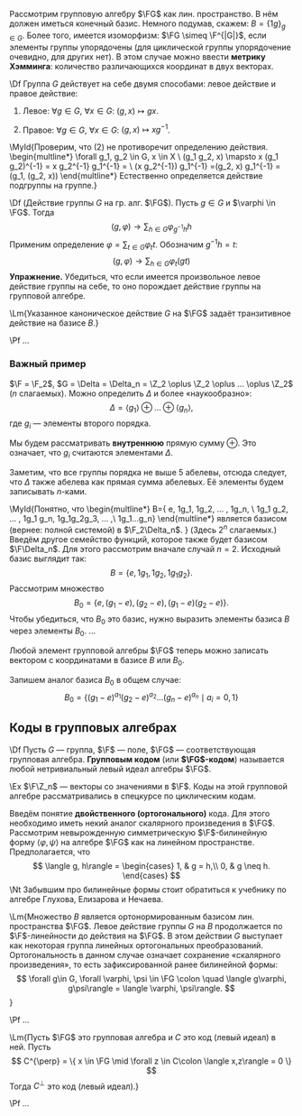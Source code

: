 Рассмотрим групповую алгебру $\FG$ как лин. пространство. В нём должен
иметься конечный базис. Немного подумав, скажем: $B = \{1g \}_{g \in G}$.
Более того, имеется изоморфизм: $\FG \simeq \F^{|G|}$, если элементы
группы упорядочены (для циклической группы упорядочение очевидно, для 
других нет). В этом случае можно ввести **метрику Хэмминга**: 
количество различающихся координат в двух векторах.

\Df Группа $G$ действует на себе двумя способами: левое действие и
правое действие:

1. Левое: $\forall g \in G$, $\forall x \in G$: $(g,x) \mapsto gx$.

2. Правое: $\forall g \in G$, $\forall x \in G$: $(g,x) \mapsto xg^{-1}$.

\MyId{Проверим, что (2) не противоречит определению действия.
\begin{multline*}
	\forall g_1, g_2 \in G, x \in X	\\
	(g_1 g_2, x) \mapsto x (g_1 g_2)^{-1} = x g_2^{-1} g_1^{-1} = \\
	(x g_2^{-1}) g_1^{-1} =(g_2, x) g_1^{-1} = (g_1, (g_2, x))
\end{multline*}
Естественно определяется действие подгруппы на группе.}

\Df (Действие группы $G$ на гр. алг. $\FG$). Пусть $g \in G$ и $\varphi
\in \FG$. Тогда
$$
	(g, \varphi) \to \sum_{h \in G} \varphi_{g^{-1}h} h
$$
Применим определение $\varphi = \sum_{t \in G} \varphi_t t$. Обозначим
$g^{-1} h = t$:
$$
	(g, \varphi) \to \sum_{h \in G} \varphi_{t} (gt)
$$
**Упражнение.** Убедиться, что если имеется произвольное левое действие 
группы на себе, то оно порождает действие группы на групповой алгебре.

\Lm{Указанное каноническое действие $G$ на $\FG$ задаёт транзитивное 
действие на базисе $B$.}

\Pf …

### Важный пример

$\F = \F_2$, $G = \Delta = \Delta_n = \Z_2 \oplus \Z_2 \oplus …  \oplus \Z_2$
($n$ слагаемых). Можно определить $\Delta$ и более «наукообразно»:
$$
	\Delta = \langle g_1\rangle \oplus … \oplus \langle g_n\rangle,
$$
где $g_i$ — элементы второго порядка.

Мы будем рассматривать **внутреннюю** прямую сумму ${\oplus}$. Это означает, 
что $g_i$ считаются элементами $\Delta$.

Заметим, что все группы порядка не выше 5 абелевы, отсюда следует, что
$\Delta$ также абелева как прямая сумма абелевых. Её элементы будем 
записывать $n$-ками.

\MyId{Понятно, что 
\begin{multline*}
	B=\{ e, 1g_1, 1g_2, … , 1g_n, \\
		1g_1 g_2, … , 1g_1 g_n, 1g_1g_2g_3, … ,\\
		1g_1…g_n\}
\end{multline*}
является базисом (вернее: полной системой) в $\F_2\Delta_n$. }
(Здесь $2^n$ слагаемых.) Введём другое
семейство функций, которое также будет базисом $\F\Delta_n$. Для этого
рассмотрим вначале случай $n = 2$. Исходный базис выглядит так:
$$
	B = \{e, 1g_1, 1g_2, 1g_1g_2 \}.
$$
Рассмотрим множество
$$
	B_0 = \{e, (g_1 - e), (g_2 - e), (g_1 - e)(g_2 - e) \}.
$$
Чтобы убедиться, что $B_0$ это базис, нужно выразить элементы базиса 
$B$ через элементы $B_0$. …

Любой элемент групповой алгебры $\FG$ теперь можно записать вектором с
координатами в базисе $B$ или $B_0$. 

Запишем аналог базиса $B_0$ в общем случае:
$$
	B_0 = \{   (g_1 - e)^{a_1} (g_2 - e)^{a_2} … (g_n - e)^{a_n} 
		\mid a_i = 0, 1 \}
$$

## Коды в групповых алгебрах

\Df Пусть $G$ — группа, $\F$ — поле, $\FG$ — соответствующая групповая 
алгебра. **Групповым кодом** (или **$\FG$-кодом**) называется любой
нетривиальный левый идеал алгебры $\FG$.

\Ex $\F\Z_n$ — векторы со значениями в $\F$. Коды на этой групповой
алгебре рассматривались в спецкурсе по циклическим кодам.

Введём понятие **двойственного (ортогонального)** кода. Для этого
необходимо иметь некий аналог скалярного произведения в $\FG$.
Рассмотрим невырожденную симметрическую $\F$-билинейную форму 
$\langle \varphi, \psi\rangle$ на алгебре
$\FG$ как на линейном пространстве.
Предполагается, что
$$
	\langle g, h\rangle =
	\begin{cases}
		1, & g = h,\\
		0, & g \neq h.
	\end{cases}
$$
\Nt Забывшим про билинейные формы стоит обратиться к учебнику по
алгебре Глухова, Елизарова и Нечаева.

\Lm{Множество $B$ является ортонормированным базисом лин. пространства
$\FG$. Левое действие группы $G$ на $B$ продолжается по $\F$-линейности
до действия на $\FG$. В этом действии $G$ выступает как некоторая
группа линейных ортогональных преобразований. Ортогональность в данном
случае означает сохранение «скалярного произведения», то есть 
зафиксированной ранее билинейной формы:
$$
	\forall g\in G, \forall \varphi, \psi \in \FG \colon \quad 
	\langle g\varphi, g\psi\rangle = \langle \varphi, \psi\rangle.
$$}

\Pf …

\Lm{Пусть $\FG$ это групповая алгебра и $C$ это код (левый идеал) в ней.
Пусть
$$
	C^{\perp} = \{ x \in \FG \mid \forall z \in C\colon \langle x,z\rangle = 0 \}
$$
Тогда $C^{\perp}$ это код (левый идеал).}

\Pf …
